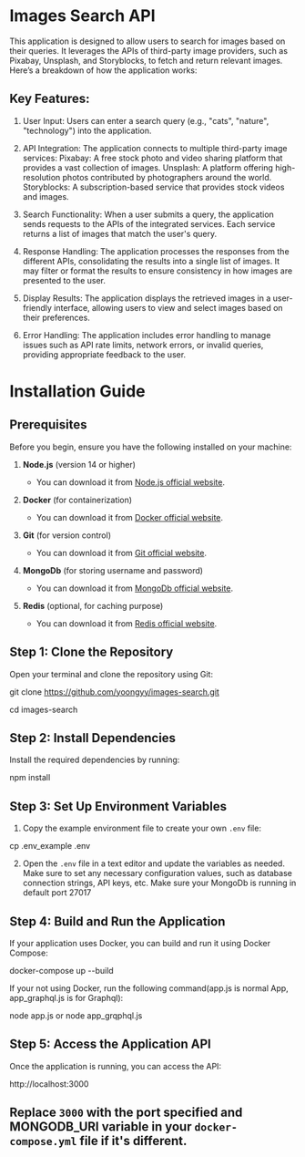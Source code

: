 # Images Search API
This application is designed to allow users to search for images based on their queries. It leverages the APIs of third-party image providers, such as Pixabay, Unsplash, and Storyblocks, to fetch and return relevant images. Here’s a breakdown of how the application works:

## Key Features:
1. User Input:
Users can enter a search query (e.g., "cats", "nature", "technology") into the application.

2. API Integration:
The application connects to multiple third-party image services:
Pixabay: A free stock photo and video sharing platform that provides a vast collection of images.
Unsplash: A platform offering high-resolution photos contributed by photographers around the world.
Storyblocks: A subscription-based service that provides stock videos and images.

3. Search Functionality:
When a user submits a query, the application sends requests to the APIs of the integrated services.
Each service returns a list of images that match the user's query.

4. Response Handling:
The application processes the responses from the different APIs, consolidating the results into a single list of images.
It may filter or format the results to ensure consistency in how images are presented to the user.

5. Display Results:
The application displays the retrieved images in a user-friendly interface, allowing users to view and select images based on their preferences.

6. Error Handling:
The application includes error handling to manage issues such as API rate limits, network errors, or invalid queries, providing appropriate feedback to the user.

# Installation Guide

## Prerequisites
Before you begin, ensure you have the following installed on your machine:

1. **Node.js** (version 14 or higher)
   - You can download it from [Node.js official website](https://nodejs.org).

2. **Docker** (for containerization)
   - You can download it from [Docker official website](https://www.docker.com/get-started).

3. **Git** (for version control)
   - You can download it from [Git official website](https://git-scm.com).

4. **MongoDb** (for storing username and password)
    - You can download it from [MongoDb official website](https://www.mongodb.com).

5. **Redis** (optional, for caching purpose)
    - You can download it from [Redis official website](https://www.redis.io).

## Step 1: Clone the Repository
Open your terminal and clone the repository using Git:

git clone https://github.com/yoongyy/images-search.git

cd images-search

## Step 2: Install Dependencies
Install the required dependencies by running:

npm install

## Step 3: Set Up Environment Variables
1. Copy the example environment file to create your own `.env` file:

cp .env_example .env

2. Open the `.env` file in a text editor and update the variables as needed. Make sure to set any necessary configuration values, such as database connection strings, API keys, etc. Make sure your MongoDb is running in default port 27017

## Step 4: Build and Run the Application
If your application uses Docker, you can build and run it using Docker Compose:

docker-compose up --build

If your not using Docker, run the following command(app.js is normal App, app_graphql.js is for Graphql):

node app.js or node app_grqphql.js

## Step 5: Access the Application API
Once the application is running, you can access the API:

http://localhost:3000

## Replace `3000` with the port specified and MONGODB_URI variable in your `docker-compose.yml` file if it's different.